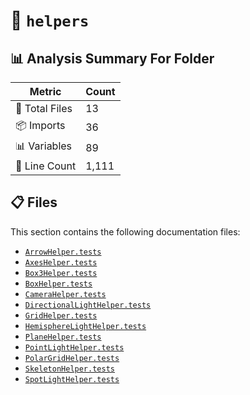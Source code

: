# 📁 `helpers`

## 📊 Analysis Summary For Folder

| Metric | Count |
|--------|-------|
| 📁 Total Files | 13 |
| 📦 Imports | 36 |
| 📊 Variables | 89 |
| 🔢 Line Count | 1,111 |


## 📋 Files

This section contains the following documentation files:

- [`ArrowHelper.tests`](./ArrowHelper.tests.md)
- [`AxesHelper.tests`](./AxesHelper.tests.md)
- [`Box3Helper.tests`](./Box3Helper.tests.md)
- [`BoxHelper.tests`](./BoxHelper.tests.md)
- [`CameraHelper.tests`](./CameraHelper.tests.md)
- [`DirectionalLightHelper.tests`](./DirectionalLightHelper.tests.md)
- [`GridHelper.tests`](./GridHelper.tests.md)
- [`HemisphereLightHelper.tests`](./HemisphereLightHelper.tests.md)
- [`PlaneHelper.tests`](./PlaneHelper.tests.md)
- [`PointLightHelper.tests`](./PointLightHelper.tests.md)
- [`PolarGridHelper.tests`](./PolarGridHelper.tests.md)
- [`SkeletonHelper.tests`](./SkeletonHelper.tests.md)
- [`SpotLightHelper.tests`](./SpotLightHelper.tests.md)